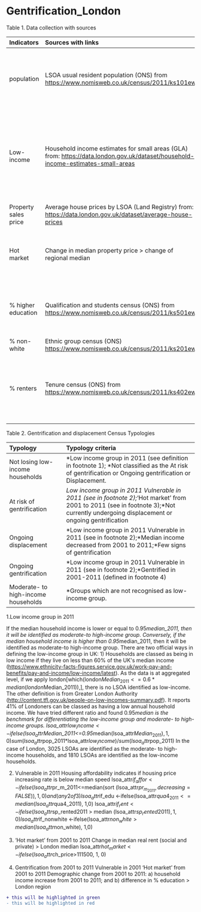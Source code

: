 # Gentrification_London
Table 1. Data collection with sources

| Indicators      | Sources with links        | Note             |
| :----------------    |:------------------------| :----------------| 
| population    | LSOA usual resident population (ONS) from https://www.nomisweb.co.uk/census/2011/ks101ew| 2001 and 2011 LOSA usual resident population data is used.|
| Low-income       |Household income estimates for small areas (GLA) from:  https://data.london.gov.uk/dataset/household-income-estimates-small-areas      |  The low-income group is defined as the household income less than 80% of the median of household income. | 
| Property sales price | Average house prices by LSOA (Land Registry) from:  https://data.london.gov.uk/dataset/average-house-prices  | Using the median value   |
| Hot market         |Change in median property price > change of regional median |1 indicate it is hot market, i.e. has a higher increase rate.|
| % higher education  |Qualification and students census (ONS) from https://www.nomisweb.co.uk/census/2011/ks501ew | The percentage of residents achieving NVQ level 4 or above. |
| % non-white        |Ethnic group census (ONS) https://www.nomisweb.co.uk/census/2011/ks201ew | 1-%white popultion|
| % renters          |Tenure census (ONS) from https://www.nomisweb.co.uk/census/2011/ks402ew | The % renters are the sum of % social housing renters and % private housing renters.|



Table 2. Gentrification and displacement Census Typologies

| Typology      | Typology criteria       |
| :--------------|:-------------------|
| Not losing low-income households | *Low income group in 2011 (see definition in footnote 1); *Not classified as the At risk of gentrification or Ongoing gentrification or Displacement. |
| At risk of gentrification   |*Low income group in 2011 Vulnerable in 2011 (see in footnote 2);*‘Hot market’ from 2001 to 2011 (see in footnote 3);*Not currently undergoing displacement or ongoing gentrification|
| Ongoing displacement   |*Low income group in 2011 Vulnerable in 2011 (see in footnote 2);*Median income decreased from 2001 to 2011;*Few signs of gentrification|
| Ongoing gentrification   |*Low income group in 2011 Vulnerable in 2011 (see in footnote 2);*Gentrified in 2001-2011 (defined in footnote 4)|
| Moderate- to high-income households   |*Groups which are not recognised as low-income group.|

1.Low income group in 2011

If the median household income is lower or equal to 0.95*median_2011, then it will be identified as moderate-to high-income group. Conversely, if the median household income is higher than 0.95*median_2011, then it will be identified as moderate-to high-income group. 
There are two official ways in defining the low-income group in UK: 1) Households are classed as being in low income if they live on less than 60% of the UK's median income (https://www.ethnicity-facts-figures.service.gov.uk/work-pay-and-benefits/pay-and-income/low-income/latest). As the data is at aggregated level, if we apply london[which(london$Median_2011<=0.6*median (london$Median_2011)),], there is no LSOA identified as low-income. The other definition is from Greater London Authority (http://content.tfl.gov.uk/people-on-low-incomes-summary.pdf). It reports 41% of Londoners can be classed as having a low annual household income.  We have tried different ratio and found 0.95*median is the benchmark for differentiating the low-income group and moderate- to high-income groups. 
lsoa_attr$low_income <-ifelse(lsoa_attr$Median_2011<=0.95*median(lsoa_attr$Median_2011), 1,0)
sum(lsoa_attr$pop_2011*lsoa_attr$low_income)/sum(lsoa_attr$pop_2011)
In the case of London, 3025 LSOAs are identified as the moderate- to high-income households, and 1810 LSOAs are identified as the low-income households.

2. Vulnerable in 2011
Housing affordability indicates if housing price increasing rate is below median speed
lsoa_attr$if_affor <-ifelse(lsoa_attr$pr_m_2011<=median(sort (lsoa_attr$pr_m_2011, decreasing=FALSE)), 1,0)
and (any 2 of 3) 
% higher education < London median 
% renters > London median
% non-white > London median
lsoa_attr$if_edu <-ifelse(lsoa_attr$qua4_2011<= median(lsoa_attr$qua4_2011), 1,0)
lsoa_attr$if_rent <-ifelse(lsoa_attr$sp_rented2011 > median (lsoa_attr$sp_rented2011), 1,0)
lsoa_attr$if_nonwhite <-ifelse(lsoa_attr$non_white > median (lsoa_attr$non_white), 1,0)

 3. ‘Hot market’ from 2001 to 2011
Change in median real rent (social and private) > London median 
lsoa_attr$hot_market <-ifelse(lsoa_attr$ch_price>111500, 1, 0)


4. Gentrification from 2001 to 2011
Vulnerable in 2001
‘Hot market’ from 2001 to 2011
Demographic change from 2001 to 2011: a) household income increase from 2001 to 2011; and b) difference in % education  > London region
```diff
+ this will be highlighted in green
- this will be highlighted in red
```
